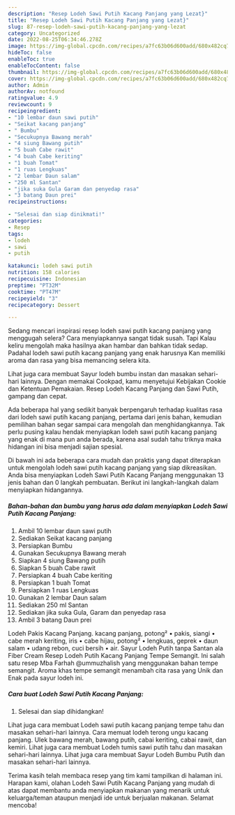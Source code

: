 ```yaml
---
description: "Resep Lodeh Sawi Putih Kacang Panjang yang Lezat}"
title: "Resep Lodeh Sawi Putih Kacang Panjang yang Lezat}"
slug: 87-resep-lodeh-sawi-putih-kacang-panjang-yang-lezat
category: Uncategorized
date: 2022-08-25T06:34:46.278Z
image: https://img-global.cpcdn.com/recipes/a7fc63b06d600add/680x482cq70/lodeh-sawi-putih-kacang-panjang-foto-resep-utama.jpg
hideToc: false
enableToc: true
enableTocContent: false
thumbnail: https://img-global.cpcdn.com/recipes/a7fc63b06d600add/680x482cq70/lodeh-sawi-putih-kacang-panjang-foto-resep-utama.jpg
cover: https://img-global.cpcdn.com/recipes/a7fc63b06d600add/680x482cq70/lodeh-sawi-putih-kacang-panjang-foto-resep-utama.jpg
author: Admin
authorAv: notfound
ratingvalue: 4.9
reviewcount: 9
recipeingredient:
- "10 lembar daun sawi putih"
- "Seikat kacang panjang"
- " Bumbu"
- "Secukupnya Bawang merah"
- "4 siung Bawang putih"
- "5 buah Cabe rawit"
- "4 buah Cabe keriting"
- "1 buah Tomat"
- "1 ruas Lengkuas"
- "2 lembar Daun salam"
- "250 ml Santan"
- "jika suka Gula Garam dan penyedap rasa"
- "3 batang Daun prei"
recipeinstructions:

- "Selesai dan siap dinikmati!"
categories:
- Resep
tags:
- lodeh
- sawi
- putih

katakunci: lodeh sawi putih 
nutrition: 158 calories
recipecuisine: Indonesian
preptime: "PT32M"
cooktime: "PT47M"
recipeyield: "3"
recipecategory: Dessert

---
```



Sedang mencari inspirasi resep lodeh sawi putih kacang panjang yang menggugah selera? Cara menyiapkannya sangat tidak susah. Tapi Kalau keliru mengolah maka hasilnya akan hambar dan bahkan tidak sedap. Padahal lodeh sawi putih kacang panjang yang enak harusnya Kan memiliki aroma dan rasa yang bisa memancing selera kita.


Lihat juga cara membuat Sayur lodeh bumbu instan dan masakan sehari-hari lainnya. Dengan memakai Cookpad, kamu menyetujui Kebijakan Cookie dan Ketentuan Pemakaian. Resep Lodeh Kacang Panjang dan Sawi Putih, gampang dan cepat.

Ada beberapa hal yang sedikit banyak berpengaruh terhadap kualitas rasa dari lodeh sawi putih kacang panjang, pertama dari jenis bahan, kemudian pemilihan bahan segar sampai cara mengolah dan menghidangkannya. Tak perlu pusing kalau hendak menyiapkan lodeh sawi putih kacang panjang yang enak di mana pun anda berada, karena asal sudah tahu triknya maka hidangan ini bisa menjadi sajian spesial.


Di bawah ini ada beberapa cara mudah dan praktis yang dapat diterapkan untuk mengolah lodeh sawi putih kacang panjang yang siap dikreasikan. Anda bisa menyiapkan Lodeh Sawi Putih Kacang Panjang menggunakan 13 jenis bahan dan 0 langkah pembuatan. Berikut ini langkah-langkah dalam menyiapkan hidangannya.

<!--inarticleads1-->

##### Bahan-bahan dan bumbu yang harus ada dalam menyiapkan Lodeh Sawi Putih Kacang Panjang:

1. Ambil 10 lembar daun sawi putih
1. Sediakan Seikat kacang panjang
1. Persiapkan  Bumbu
1. Gunakan Secukupnya Bawang merah
1. Siapkan 4 siung Bawang putih
1. Siapkan 5 buah Cabe rawit
1. Persiapkan 4 buah Cabe keriting
1. Persiapkan 1 buah Tomat
1. Persiapkan 1 ruas Lengkuas
1. Gunakan 2 lembar Daun salam
1. Sediakan 250 ml Santan
1. Sediakan jika suka Gula, Garam dan penyedap rasa
1. Ambil 3 batang Daun prei


Lodeh Pakis Kacang Panjang. kacang panjang, potong² • pakis, siangi • cabe merah keriting, iris • cabe hijau, potong² • lengkuas, geprek • daun salam • udang rebon, cuci bersih • air. Sayur Lodeh Putih tanpa Santan ala Fiber Cream Resep Lodeh Putih Kacang Panjang Tempe Semangit. Ini salah satu resep Mba Farhah @ummuzhalish yang menggunakan bahan tempe semangit. Aroma khas tempe semangit menambah cita rasa yang Unik dan Enak pada sayur lodeh ini. 

<!--inarticleads2-->

##### Cara buat Lodeh Sawi Putih Kacang Panjang:


1. Selesai dan siap dihidangkan!

Lihat juga cara membuat Lodeh sawi putih kacang panjang tempe tahu dan masakan sehari-hari lainnya. Cara memuat lodeh terong ungu kacang panjang. Ulek bawang merah, bawang putih, cabai keriting, cabai rawit, dan kemiri. Lihat juga cara membuat Lodeh tumis sawi putih tahu dan masakan sehari-hari lainnya. Lihat juga cara membuat Sayur Lodeh Bumbu Putih dan masakan sehari-hari lainnya. 

Terima kasih telah membaca resep yang tim kami tampilkan di halaman ini. Harapan kami, olahan Lodeh Sawi Putih Kacang Panjang yang mudah di atas dapat membantu anda menyiapkan makanan yang menarik untuk keluarga/teman ataupun menjadi ide untuk berjualan makanan. Selamat mencoba!
